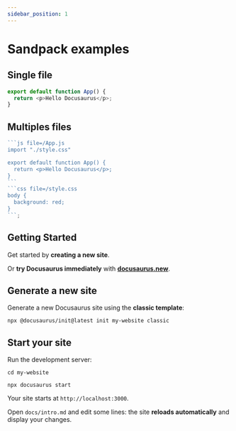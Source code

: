 ```yaml
---
sidebar_position: 1
---
```


# Sandpack examples


## Single file

````js sandpack
export default function App() {
  return <p>Hello Docusaurus</p>;
}
````

## Multiples files

````js sandpack template=react theme=codesandbox-dark
```js file=/App.js
import "./style.css"

export default function App() {
  return <p>Hello Docusaurus</p>;
}
```
```css file=/style.css
body {
  background: red;
}
```;
````

## Getting Started

Get started by **creating a new site**.

Or **try Docusaurus immediately** with **[docusaurus.new](https://docusaurus.new)**.

## Generate a new site

Generate a new Docusaurus site using the **classic template**:

```shell
npx @docusaurus/init@latest init my-website classic
```

## Start your site

Run the development server:

```shell
cd my-website

npx docusaurus start
```

Your site starts at `http://localhost:3000`.

Open `docs/intro.md` and edit some lines: the site **reloads automatically** and display your changes.
